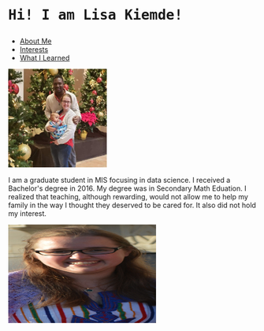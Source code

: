 
<html lang="en">
<head>
    <meta charset="UTF-8">
    <meta http-equiv="X-UA-Compatible" content="IE=edge">
    <meta name="viewport" content="width=device-width, initial-scale=1.0">
    <link rel="stylesheet" href="stylesheet.css">
    <title>About Me</title>
</head>
<body>
    <div>
    <h1><pre>Hi! I am Lisa Kiemde!</pre></h1>
</div>
    <div class=nav>
        <ul>
            <li><a href="test.html">About Me</a></li>
            <li><a href="secondpage.html">Interests</a></li>
            <li><a href="thirdpage.html">What I Learned</a></li>
        </ul>
</div>
    <div class="aboutpic">
        <img src="image.jpg" width="200" height="200"> 
        <p class="text1"> I am a graduate student in MIS focusing in data
            science. I received a Bachelor's degree in 2016. My degree was in Secondary Math
            Eduation. I realized that teaching, although rewarding, would not allow me to help
            my family in the way I thought they deserved to be cared for. It also did not hold
            my interest.</p>
        <img src="DSC_8518.jpg" width="300" height="200">
    </div>

</body>
</html>
